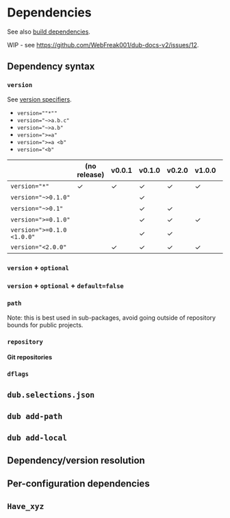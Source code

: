 # Dependencies

See also [build dependencies](./build_settings.md#dependencies).

WIP - see <https://github.com/WebFreak001/dub-docs-v2/issues/12>.

## Dependency syntax

### `version`

See [version specifiers](./build_settings#version-specifiers).

* `version=""*""`
* `version="~>a.b.c"`
* `version="~>a.b"`
* `version=">=a"`
* `version=">=a <b"`
* `version="<b"`

|                            | (no release) | v0.0.1 | v0.1.0 | v0.2.0 | v1.0.0 | v2.0.0 |
|----------------------------|--------------|--------|--------|--------|--------|--------|
| `version="*"`              | ✓            | ✓      | ✓      | ✓      | ✓      | ✓      |
| `version="~>0.1.0"`        |              |        | ✓      |        |        |        |
| `version="~>0.1"`          |              |        | ✓      | ✓      |        |        |
| `version=">=0.1.0"`        |              |        | ✓      | ✓      | ✓      | ✓      |
| `version=">=0.1.0 <1.0.0"` |              |        | ✓      | ✓      |        |        |
| `version="<2.0.0"`         |              | ✓      | ✓      | ✓      | ✓      |        |

### `version` + `optional`
### `version` + `optional` + `default=false`
### `path`

Note: this is best used in sub-packages, avoid going outside of repository bounds for public projects.

### `repository`
#### Git repositories

### `dflags`
## `dub.selections.json`
## `dub add-path`
## `dub add-local`
## Dependency/version resolution
## Per-configuration dependencies
## `Have_xyz`

